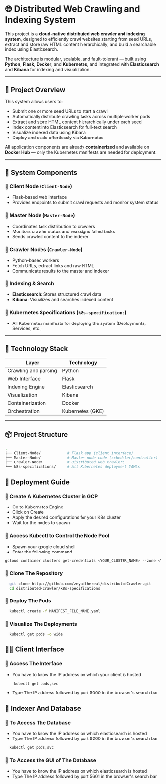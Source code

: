 # 🌐 Distributed Web Crawling and Indexing System

This project is a **cloud-native distributed web crawler and indexing system**, designed to efficiently crawl websites starting from seed URLs, extract and store raw HTML content hierarchically, and build a searchable index using Elasticsearch.

The architecture is modular, scalable, and fault-tolerant — built using **Python**, **Flask**, **Docker**, and **Kubernetes**, and integrated with **Elasticsearch** and **Kibana** for indexing and visualization.

---

## 🚀 Project Overview

This system allows users to:
- Submit one or more seed URLs to start a crawl
- Automatically distribute crawling tasks across multiple worker pods
- Extract and store HTML content hierarchically under each seed
- Index content into Elasticsearch for full-text search
- Visualize indexed data using Kibana
- Deploy and scale effortlessly via Kubernetes

All application components are already **containerized** and available on **Docker Hub** — only the Kubernetes manifests are needed for deployment.

---

## 🧱 System Components

### 🔹 Client Node (`Client-Node`)
- Flask-based web interface
- Provides endpoints to submit crawl requests and monitor system status

### 🔹 Master Node (`Master-Node`)
- Coordinates task distribution to crawlers
- Monitors crawler status and reassigns failed tasks
- Sends crawled content to the indexer

### 🔹 Crawler Nodes (`Crawler-Node`)
- Python-based workers
- Fetch URLs, extract links and raw HTML
- Communicate results to the master and indexer

### 🔹 Indexing & Search
- **Elasticsearch**: Stores structured crawl data
- **Kibana**: Visualizes and searches indexed content

### 🔹 Kubernetes Specifications (`k8s-specifications`)
- All Kubernetes manifests for deploying the system (Deployments, Services, etc.)

---

## 🧰 Technology Stack

| Layer                | Technology            |
|----------------------|------------------------|
| Crawling and parsing | Python                 |
| Web Interface        | Flask                  |
| Indexing Engine      | Elasticsearch          |
| Visualization        | Kibana                 |
| Containerization     | Docker                 |
| Orchestration        | Kubernetes (GKE) |

---

## 📦 Project Structure

```bash
.
├── Client-Node/            # Flask app (client interface)
├── Master-Node/            # Master node code (scheduler/controller)
├── Crawler-Node/           # Distributed web crawlers
└── k8s-specifications/     # All Kubernetes deployment YAMLs
```

## 📄 Deployment Guide

  ### 🔹 Create A Kubernetes Cluster in GCP
  - Go to Kubernetes Engine
  - Click on Create
  - Apply the desired configurations for your K8s cluster
  - Wait for the nodes to spawn
  
  ### 🔹 Access Kubectl to Control the Node Pool
  - Spawn your google cloud shell
  - Enter the following command
  ```bash
  gcloud container clusters get-credentials <YOUR_CLUSTER_NAME> --zone <YOUR_ZONE> --project <YOUR_PROJECT_NAME>
  ```
  ### 🔹 Clone The Repository
    
  ```bash
    git clone https://github.com/zeyadthereal/distributedCrawler.git
    cd distributed-crawler/k8s-specifications
  ```
  ### 🔹 Deploy The Pods
  ```bash
    kubectl create -f MANIFEST_FILE_NAME.yaml
  ```
  ### 🔹 Visualize The Deployments
  ```bash
    kubectl get pods -o wide
  ```
  
  ## 👨‍💻 Client Interface
  ### 🔹 Access The Interface
  - You have to know the IP address on which your client is hosted
  ```bash
      kubectl get pods,svc
  ```
  - Type The IP address followed by port 5000 in the browser's search bar
  
  
  ## 🔐 Indexer And Database
  ### 🔹 To Access The Database
  - You have to know the IP address on which elasticsearch is hosted
  - Type The IP address followed by port 9200 in the browser's search bar
  ```bash
    kubectl get pods,svc
  ```
      
  ### 🔹 To Access the GUI of The Database
  - You have to know the IP address on which elasticsearch is hosted
  - Type The IP address followed by port 5601 in the browser's search bar
 
